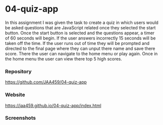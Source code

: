 # 04-quiz-app
In this assignment I was given the task to create a quiz in which users would be asked questions that are JavaScript related once they selected the start button. Once the start button is selected and the questions appear, a timer of 60 seconds will begin. If the user answers incorrectly 15 seconds will be taken off the time. If the user runs out of time they will be prompted and directed to the final page where they can unput there name and save there score. There the user can navigate to the home menu or play again. Once in the home menu the user can view there top 5 high scores.

### Repository
https://github.com/JAA459/04-quiz-app
### Website
https://jaa459.github.io/04-quiz-app/index.html
### Screenshots
